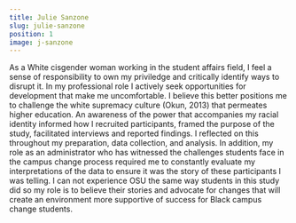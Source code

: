 ```yaml
---
title: Julie Sanzone
slug: julie-sanzone
position: 1
image: j-sanzone
---
```

As a White cisgender woman working in the student affairs field, I feel a sense of responsibility to own my priviledge and critically identify ways to disrupt it. In my professional role I actively seek opportunities for development that make me uncomfortable. I believe this better positions me to challenge the white supremacy culture (Okun, 2013) that permeates higher education. An awareness of the power that accompanies my racial identity informed how I recruited participants, framed the purpose of the study, facilitated interviews and reported findings. I reflected on this throughout my preparation, data collection, and analysis. In addition, my role as an administrator who has witnessed the challenges students face in the campus change process required me to constantly evaluate my interpretations of the data to ensure it was the story of these participants I was telling. I can not experience OSU the same way students in this study did so my role is to believe their stories and advocate for changes that will create an environment more supportive of success for Black campus change students.
